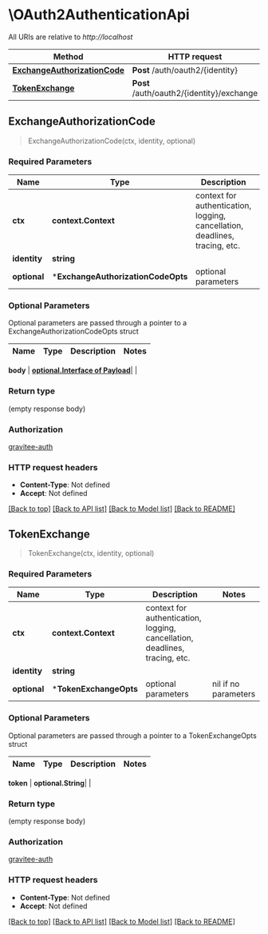 # \OAuth2AuthenticationApi

All URIs are relative to *http://localhost*

Method | HTTP request | Description
------------- | ------------- | -------------
[**ExchangeAuthorizationCode**](OAuth2AuthenticationApi.md#ExchangeAuthorizationCode) | **Post** /auth/oauth2/{identity} | 
[**TokenExchange**](OAuth2AuthenticationApi.md#TokenExchange) | **Post** /auth/oauth2/{identity}/exchange | 



## ExchangeAuthorizationCode

> ExchangeAuthorizationCode(ctx, identity, optional)



### Required Parameters


Name | Type | Description  | Notes
------------- | ------------- | ------------- | -------------
**ctx** | **context.Context** | context for authentication, logging, cancellation, deadlines, tracing, etc.
**identity** | **string**|  | 
 **optional** | ***ExchangeAuthorizationCodeOpts** | optional parameters | nil if no parameters

### Optional Parameters

Optional parameters are passed through a pointer to a ExchangeAuthorizationCodeOpts struct


Name | Type | Description  | Notes
------------- | ------------- | ------------- | -------------

 **body** | [**optional.Interface of Payload**](Payload.md)|  | 

### Return type

 (empty response body)

### Authorization

[gravitee-auth](../README.md#gravitee-auth)

### HTTP request headers

- **Content-Type**: Not defined
- **Accept**: Not defined

[[Back to top]](#) [[Back to API list]](../README.md#documentation-for-api-endpoints)
[[Back to Model list]](../README.md#documentation-for-models)
[[Back to README]](../README.md)


## TokenExchange

> TokenExchange(ctx, identity, optional)



### Required Parameters


Name | Type | Description  | Notes
------------- | ------------- | ------------- | -------------
**ctx** | **context.Context** | context for authentication, logging, cancellation, deadlines, tracing, etc.
**identity** | **string**|  | 
 **optional** | ***TokenExchangeOpts** | optional parameters | nil if no parameters

### Optional Parameters

Optional parameters are passed through a pointer to a TokenExchangeOpts struct


Name | Type | Description  | Notes
------------- | ------------- | ------------- | -------------

 **token** | **optional.String**|  | 

### Return type

 (empty response body)

### Authorization

[gravitee-auth](../README.md#gravitee-auth)

### HTTP request headers

- **Content-Type**: Not defined
- **Accept**: Not defined

[[Back to top]](#) [[Back to API list]](../README.md#documentation-for-api-endpoints)
[[Back to Model list]](../README.md#documentation-for-models)
[[Back to README]](../README.md)

